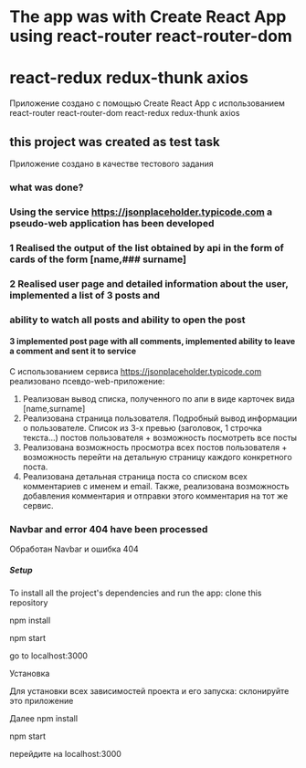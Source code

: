 # The app was with Create React App using react-router react-router-dom

# react-redux redux-thunk axios

Приложение создано с помощью Create React App с использованием react-router react-router-dom
react-redux redux-thunk axios

## this project was created as test task

Приложение создано в качестве тестового задания

### what was done?

### Using the service https://jsonplaceholder.typicode.com a pseudo-web application has been developed

### 1 Realised the output of the list obtained by api in the form of cards of the form [name,### surname]

### 2 Realised user page and detailed information about the user, implemented a list of 3 posts and

### ability to watch all posts and ability to open the post

#### 3 implemented post page with all comments, implemented ability to leave a comment and sent it to service

С использованием сервиса https://jsonplaceholder.typicode.com реализовано псевдо-web-приложение:

1. Реализован вывод списка, полученного по апи в виде карточек вида [name,surname]
2. Реализована страница пользователя. Подробный вывод информации о пользователе.
   Список из 3-х превью (заголовок, 1 строчка текста...) постов пользователя + возможность посмотреть все посты
3. Реализована возможность просмотра всех постов пользователя + возможность перейти на детальную страницу каждого конкретного поста.
4. Реализована детальная страница поста со списком всех комментариев c именем и email. Также, реализована возможность добавления комментария и отправки этого комментария на тот же сервис.

### Navbar and error 404 have been processed

Обработан Navbar и ошибка 404

##### Setup

To install all the project's dependencies and run the app: clone this repository

npm install

npm start

go to localhost:3000

Установка

Для установки всех зависимостей проекта и его запуска: склонируйте это приложение

Далее npm install

npm start

перейдите на localhost:3000
